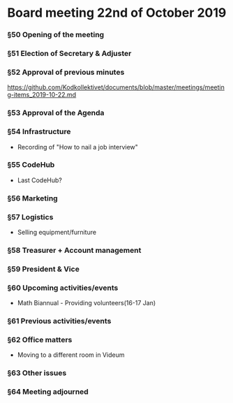 # Board meeting 22nd of October 2019

### §50 Opening of the meeting
### §51 Election of Secretary & Adjuster
### §52 Approval of previous minutes
https://github.com/Kodkollektivet/documents/blob/master/meetings/meeting-items_2019-10-22.md

### §53 Approval of the Agenda

### §54 Infrastructure
- Recording of "How to nail a job interview"

### §55 CodeHub
- Last CodeHub?

### §56 Marketing

### §57 Logistics
- Selling equipment/furniture

### §58 Treasurer + Account management

### §59 President & Vice

### §60 Upcoming activities/events
- Math Biannual - Providing volunteers(16-17 Jan)

### §61 Previous activities/events
### §62 Office matters
  - Moving to a different room in Videum
### §63 Other issues
### §64 Meeting adjourned
